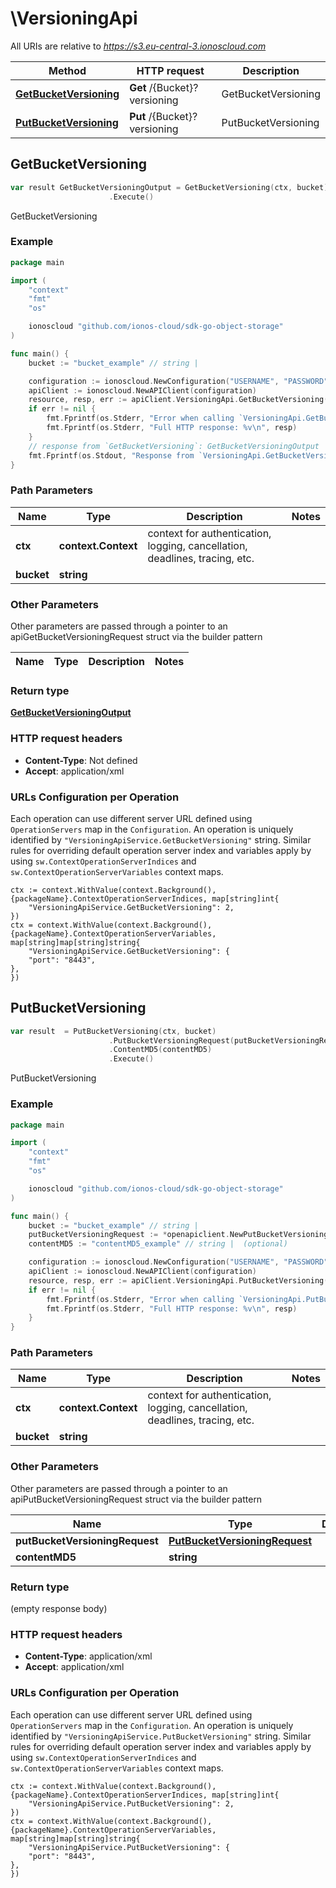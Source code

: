 # \VersioningApi

All URIs are relative to *https://s3.eu-central-3.ionoscloud.com*

|Method | HTTP request | Description|
|------------- | ------------- | -------------|
|[**GetBucketVersioning**](VersioningApi.md#GetBucketVersioning) | **Get** /{Bucket}?versioning | GetBucketVersioning|
|[**PutBucketVersioning**](VersioningApi.md#PutBucketVersioning) | **Put** /{Bucket}?versioning | PutBucketVersioning|



## GetBucketVersioning

```go
var result GetBucketVersioningOutput = GetBucketVersioning(ctx, bucket)
                      .Execute()
```

GetBucketVersioning



### Example

```go
package main

import (
    "context"
    "fmt"
    "os"

    ionoscloud "github.com/ionos-cloud/sdk-go-object-storage"
)

func main() {
    bucket := "bucket_example" // string | 

    configuration := ionoscloud.NewConfiguration("USERNAME", "PASSWORD", "TOKEN", "HOST_URL")
    apiClient := ionoscloud.NewAPIClient(configuration)
    resource, resp, err := apiClient.VersioningApi.GetBucketVersioning(context.Background(), bucket).Execute()
    if err != nil {
        fmt.Fprintf(os.Stderr, "Error when calling `VersioningApi.GetBucketVersioning``: %v\n", err)
        fmt.Fprintf(os.Stderr, "Full HTTP response: %v\n", resp)
    }
    // response from `GetBucketVersioning`: GetBucketVersioningOutput
    fmt.Fprintf(os.Stdout, "Response from `VersioningApi.GetBucketVersioning`: %v\n", resource)
}
```

### Path Parameters


|Name | Type | Description  | Notes|
|------------- | ------------- | ------------- | -------------|
|**ctx** | **context.Context** | context for authentication, logging, cancellation, deadlines, tracing, etc.|
|**bucket** | **string** |  | |

### Other Parameters

Other parameters are passed through a pointer to an apiGetBucketVersioningRequest struct via the builder pattern


|Name | Type | Description  | Notes|
|------------- | ------------- | ------------- | -------------|

### Return type

[**GetBucketVersioningOutput**](../models/GetBucketVersioningOutput.md)

### HTTP request headers

- **Content-Type**: Not defined
- **Accept**: application/xml


### URLs Configuration per Operation
Each operation can use different server URL defined using `OperationServers` map in the `Configuration`.
An operation is uniquely identified by `"VersioningApiService.GetBucketVersioning"` string.
Similar rules for overriding default operation server index and variables apply by using `sw.ContextOperationServerIndices` and `sw.ContextOperationServerVariables` context maps.

```golang
ctx := context.WithValue(context.Background(), {packageName}.ContextOperationServerIndices, map[string]int{
    "VersioningApiService.GetBucketVersioning": 2,
})
ctx = context.WithValue(context.Background(), {packageName}.ContextOperationServerVariables, map[string]map[string]string{
    "VersioningApiService.GetBucketVersioning": {
    "port": "8443",
},
})
```


## PutBucketVersioning

```go
var result  = PutBucketVersioning(ctx, bucket)
                      .PutBucketVersioningRequest(putBucketVersioningRequest)
                      .ContentMD5(contentMD5)
                      .Execute()
```

PutBucketVersioning



### Example

```go
package main

import (
    "context"
    "fmt"
    "os"

    ionoscloud "github.com/ionos-cloud/sdk-go-object-storage"
)

func main() {
    bucket := "bucket_example" // string | 
    putBucketVersioningRequest := *openapiclient.NewPutBucketVersioningRequest() // PutBucketVersioningRequest | 
    contentMD5 := "contentMD5_example" // string |  (optional)

    configuration := ionoscloud.NewConfiguration("USERNAME", "PASSWORD", "TOKEN", "HOST_URL")
    apiClient := ionoscloud.NewAPIClient(configuration)
    resource, resp, err := apiClient.VersioningApi.PutBucketVersioning(context.Background(), bucket).PutBucketVersioningRequest(putBucketVersioningRequest).ContentMD5(contentMD5).Execute()
    if err != nil {
        fmt.Fprintf(os.Stderr, "Error when calling `VersioningApi.PutBucketVersioning``: %v\n", err)
        fmt.Fprintf(os.Stderr, "Full HTTP response: %v\n", resp)
    }
}
```

### Path Parameters


|Name | Type | Description  | Notes|
|------------- | ------------- | ------------- | -------------|
|**ctx** | **context.Context** | context for authentication, logging, cancellation, deadlines, tracing, etc.|
|**bucket** | **string** |  | |

### Other Parameters

Other parameters are passed through a pointer to an apiPutBucketVersioningRequest struct via the builder pattern


|Name | Type | Description  | Notes|
|------------- | ------------- | ------------- | -------------|
| **putBucketVersioningRequest** | [**PutBucketVersioningRequest**](../models/PutBucketVersioningRequest.md) |  | |
| **contentMD5** | **string** |  | |

### Return type

 (empty response body)

### HTTP request headers

- **Content-Type**: application/xml
- **Accept**: application/xml


### URLs Configuration per Operation
Each operation can use different server URL defined using `OperationServers` map in the `Configuration`.
An operation is uniquely identified by `"VersioningApiService.PutBucketVersioning"` string.
Similar rules for overriding default operation server index and variables apply by using `sw.ContextOperationServerIndices` and `sw.ContextOperationServerVariables` context maps.

```golang
ctx := context.WithValue(context.Background(), {packageName}.ContextOperationServerIndices, map[string]int{
    "VersioningApiService.PutBucketVersioning": 2,
})
ctx = context.WithValue(context.Background(), {packageName}.ContextOperationServerVariables, map[string]map[string]string{
    "VersioningApiService.PutBucketVersioning": {
    "port": "8443",
},
})
```

